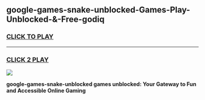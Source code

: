 
## google-games-snake-unblocked-Games-Play-Unblocked-&-Free-godiq
<h3>
<a href="https://premium76.site?title=google-games-snake-unblocked&ref=24A">CLICK TO PLAY</a></h3>
<hr>

<h3>
<a href="https://premium76.site?title=google-games-snake-unblocked&ref=24A">CLICK 2 PLAY</a>
  
</h3>

<a href="https://premium76.site?title=google-games-snake-unblocked&ref=24A"><img src="https://clearcache.store/games.png"></a>


**google-games-snake-unblocked games unblocked: Your Gateway to Fun and Accessible Online Gaming**
